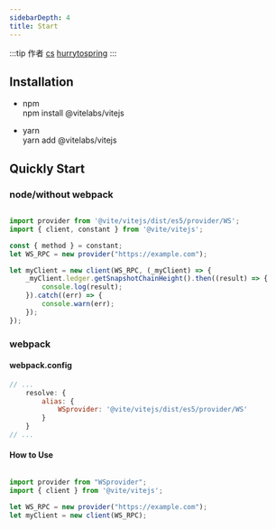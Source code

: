 ```yaml
---
sidebarDepth: 4
title: Start
---
```


:::tip 作者
[cs](https://github.com/lovelycs)
[hurrytospring](https://github.com/hurrytospring)
:::

## Installation
- npm  
npm install @vitelabs/vitejs

- yarn   
yarn add @vitelabs/vitejs

## Quickly Start  

### node/without webpack
```javascript

import provider from '@vite/vitejs/dist/es5/provider/WS';
import { client, constant } from '@vite/vitejs';

const { method } = constant;
let WS_RPC = new provider("https://example.com");

let myClient = new client(WS_RPC, (_myClient) => {
    _myClient.ledger.getSnapshotChainHeight().then((result) => {
        console.log(result);
    }).catch((err) => {
        console.warn(err);
    });
});

```

### webpack  

#### webpack.config  

```javascript
// ...
    resolve: {
        alias: {
            WSprovider: '@vite/vitejs/dist/es5/provider/WS'
        }
    }
// ...
```
#### How to Use
```javascript

import provider from "WSprovider";
import { client } from '@vite/vitejs';

let WS_RPC = new provider("https://example.com");
let myClient = new client(WS_RPC);

```
